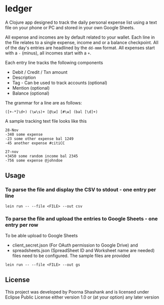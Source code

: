 # ledger

A Clojure app designed to track the daily personal expense list using a text file on your phone or PC and stored in your own Google Sheets.

All expense and incomes are by default related to your wallet. Each line in the file relates to a single expense, income and or a balance checkpoint. All of the day's entries are headlined by the `dd-mmm` format. All expenses start with a `-` (minus), all incomes start with a `+`.

Each entry line tracks the following components

* Debit / Credit / Txn amount
* Description
* Tag - Can be used to track accounts (optional)
* Mention (optional)
* Balance (optional)

The grammar for a line are as follows:
```
([+-*]\d+) (\w\s)+ [@\w] [#\w] (bal [\d]+)
```

A sample tracking text file looks like this

```
28-Nov
-340 some expense
-23 some other expense bal 1249
-45 another expense #citiCC

27-nov
+3450 some random income bal 2345
-756 some expense @johndoe
```

## Usage

### To parse the file and display the CSV to stdout - one entry per line

```
lein run -- --file <FILE> --out csv
```

### To parse the file and upload the entries to Google Sheets - one entry per row

To be able upload to Google Sheets
- client_secret.json (For OAuth permission to Google Drive) and
- spreadsheets.json (SpreadSheet ID and Worksheet name are needed)
files need to be configured. The sample files are provided

```
lein run -- --file <FILE> --out gs
```

## License

This project was developed by Poorna Shashank and is licensed under Eclipse Public License either version 1.0 or (at your option) any later version
